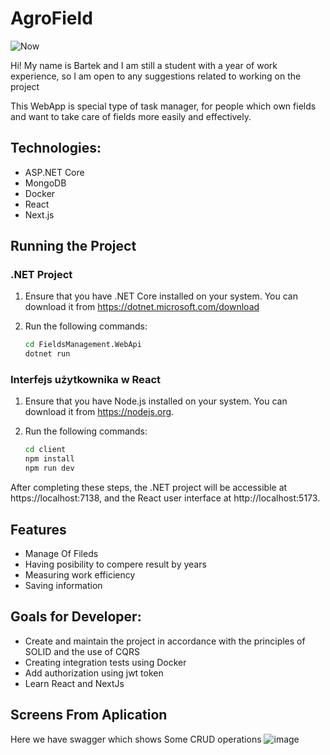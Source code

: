 # AgroField
 
![Now](https://github.com/Bartek-00/Fields-Management/assets/75848807/03ec067d-4385-43bb-8af2-c2aa77aab236)

Hi!
My name is Bartek and I am still a student with a year of work experience, so I am open to any suggestions related to working on the project

This WebApp is special type of task manager, for people which own fields and want to take care of fields more easily and effectively. 

## Technologies:
- ASP.NET Core 
- MongoDB
- Docker
- React
- Next.js

## Running the Project

### .NET Project

1. Ensure that you have .NET Core installed on your system. You can download it from https://dotnet.microsoft.com/download

2. Run the following commands:
    ```bash
    cd FieldsManagement.WebApi
    dotnet run
    ```

### Interfejs użytkownika w React

1. Ensure that you have Node.js installed on your system. You can download it from https://nodejs.org.

2. Run the following commands:
    ```bash
    cd client
    npm install
    npm run dev
    ```
After completing these steps, the .NET project will be accessible at https://localhost:7138, and the React user interface at http://localhost:5173.


## Features
- Manage Of Fileds
- Having posibility to compere result by years
- Measuring work efficiency
- Saving information

  
## Goals for Developer:
- Create and maintain the project in accordance with the principles of SOLID and the use of CQRS
- Creating integration tests using Docker
- Add authorization using jwt token
- Learn React and NextJs


## Screens From Aplication
Here we have swagger which shows Some CRUD operations
![image](https://github.com/Bartek-00/Fields-Management/assets/75848807/21ea6d98-365e-4106-9ac6-2a47e831b457)


